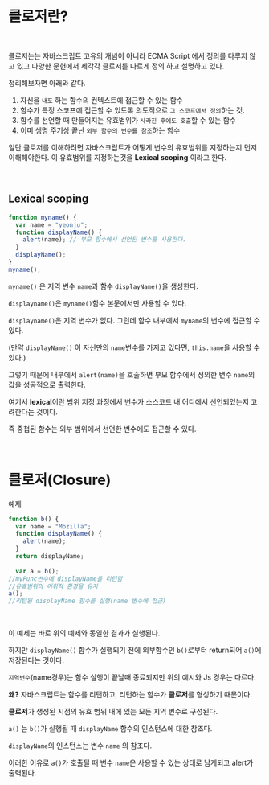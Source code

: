 # 클로저란?

<br>


클로저는는 자바스크립트 고유의 개념이 아니라 ECMA Script 에서 정의를 다루지 않고 있고 다양한 문헌에서 제각각 클로저를 다르게 정의 하고 설명하고 있다.

정리해보자면 아래와 같다.

1. 자신을 `내포` 하는 함수의 컨텍스트에 접근할 수 있는 함수 
2. 함수가 특정 스코프에 접근할 수 있도록 의도적으로 `그 스코프에서 정의`하는 것.
3. 함수를 선언할 때 만들어지는 유효범위가 `사라진 후에도 호출`할 수 있는 함수
4. 이미 생명 주기상 끝난 `외부 함수의 변수를 참조`하는 함수


일단 클로저를 이해하려면 자바스크립트가 어떻게 변수의 유효범위를 지정하는지 먼저 이해해야한다.
이 유효범위를 지정하는것을 **Lexical scoping** 이라고 한다. 

<br>


## Lexical scoping

```jsx
function myname() {
  var name = "yeonju"; 
  function displayName() { 
    alert(name); // 부모 함수에서 선언된 변수를 사용한다.
  }
  displayName();
}
myname();
```

`myname()` 은 지역 변수 `name`과 함수 `displayName()`을 생성한다. 

`displayname()`은 `myname()`함수 본문에서만 사용할 수 있다.

`displayname()`은 지역 변수가 없다. 그런데 함수 내부에서 `myname`의 변수에 접근할 수 있다. 

(만약 `displayName()` 이 자신만의 `name`변수를 가지고 있다면, `this.name`을 사용할 수 있다.)

그렇기 때문에 내부에서 `alert(name)`을 호출하면 부모 함수에서 정의한 변수 `name`의 값을 성공적으로 출력한다.

여기서 **lexical**이란 범위 지정 과정에서 변수가 소스코드 내 어디에서 선언되었는지 고려한다는 것이다. 

즉 중첩된 함수는 외부 범위에서 선언한 변수에도 접근할 수 있다.


<br>

# 클로저(Closure)

예제

```jsx
function b() {
  var name = "Mozilla";
  function displayName() {
    alert(name);
  }
  return displayName;
  
  var a = b();
//myFunc변수에 displayName을 리턴함
//유효범위의 어휘적 환경을 유지
a();
//리턴된 displayName 함수를 실행(name 변수에 접근)

```

<br>

이 예제는 바로 위의 예제와 동일한 결과가 실행된다.

하지만  `displayName()` 함수가 실행되기 전에 외부함수인 `b()`로부터 return되어 `a()`에 저장된다는 것이다.

`지역변수`(name경우)는 함수 실행이 끝날때 종료되지만 위의 예시와 Js 경우는 다르다.

**왜?** 자바스크립트는 함수를 리턴하고, 리턴하는 함수가 **클로저**를 형성하기 때문이다.

**클로저**가 생성된 시점의 유효 범위 내에 있는 모든 지역 변수로 구성된다. 

`a()` 는 `b()`가 실행될 때  `displayName` 함수의 인스턴스에 대한 참조다.

`displayName`의 인스턴스는 변수 `name` 의 참조다.

이러한 이유로 `a()`가 호출될 때 변수 `name`은 사용할 수 있는 상태로 남게되고 alert가 출력된다.



